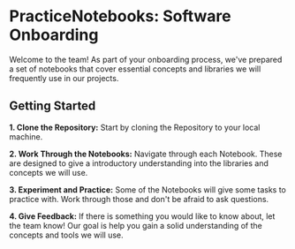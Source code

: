 # PracticeNotebooks: Software Onboarding

Welcome to the team! As part of your onboarding process, we've prepared a set of notebooks that cover essential concepts and libraries we will frequently use in our projects.

## Getting Started

**1. Clone the Repository:** Start by cloning the Repository to your local machine.

**2. Work Through the Notebooks:** Navigate through each Notebook. These are designed to give a introductory understanding into the libraries and concepts we will use.

**3. Experiment and Practice:** Some of the Notebooks will give some tasks to practice with. Work through those and don't be afraid to ask questions. 

**4. Give Feedback:** If there is something you would like to know about, let the team know! Our goal is help you gain a solid understanding of the concepts and tools we will use. 
